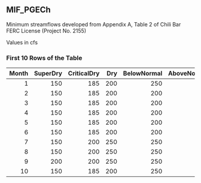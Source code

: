 ## MIF_PGECh
Minimum streamflows developed from Appendix A, Table 2 of Chili Bar FERC License (Project No. 2155)

Values in cfs

### First 10 Rows of the Table
|   Month |   SuperDry |   CriticalDry |   Dry |   BelowNormal |   AboveNormal |   Wet |
|--------:|-----------:|--------------:|------:|--------------:|--------------:|------:|
|       1 |        150 |           185 |   200 |           250 |           250 |   250 |
|       2 |        150 |           185 |   200 |           200 |           200 |   250 |
|       3 |        150 |           185 |   200 |           200 |           200 |   250 |
|       4 |        150 |           185 |   200 |           200 |           200 |   250 |
|       5 |        150 |           185 |   200 |           200 |           200 |   250 |
|       6 |        150 |           185 |   200 |           200 |           200 |   250 |
|       7 |        150 |           200 |   250 |           250 |           300 |   350 |
|       8 |        150 |           200 |   250 |           250 |           350 |   500 |
|       9 |        200 |           200 |   250 |           250 |           350 |   500 |
|      10 |        150 |           185 |   200 |           250 |           300 |   350 |